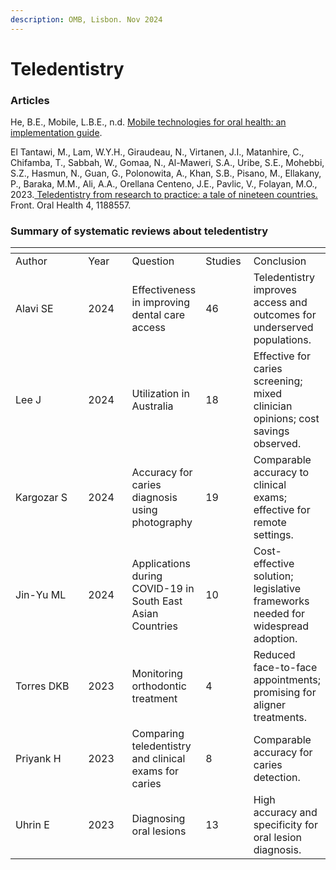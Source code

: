 ```yaml
---
description: OMB, Lisbon. Nov 2024
---
```


# Teledentistry

### Articles

He, B.E., Mobile, L.B.E., n.d. [Mobile technologies for oral health: an implementation guide](https://www.who.int/publications/i/item/9789240035225).

El Tantawi, M., Lam, W.Y.H., Giraudeau, N., Virtanen, J.I., Matanhire, C., Chifamba, T., Sabbah, W., Gomaa, N., Al-Maweri, S.A., Uribe, S.E., Mohebbi, S.Z., Hasmun, N., Guan, G., Polonowita, A., Khan, S.B., Pisano, M., Ellakany, P., Baraka, M.M., Ali, A.A., Orellana Centeno, J.E., Pavlic, V., Folayan, M.O., 2023.[ Teledentistry from research to practice: a tale of nineteen countries.](https://www.frontiersin.org/journals/oral-health/articles/10.3389/froh.2023.1188557/full) Front. Oral Health 4, 1188557.

### Summary of systematic reviews about teledentistry&#x20;

<table data-header-hidden><thead><tr><th width="144"></th><th width="72"></th><th></th><th width="66"></th><th></th></tr></thead><tbody><tr><td>Author</td><td>Year</td><td>Question</td><td>Studies</td><td>Conclusion</td></tr><tr><td>Alavi SE</td><td>2024</td><td>Effectiveness in improving dental care access</td><td>46</td><td>Teledentistry improves access and outcomes for underserved populations.</td></tr><tr><td>Lee J</td><td>2024</td><td>Utilization in Australia</td><td>18</td><td>Effective for caries screening; mixed clinician opinions; cost savings observed.</td></tr><tr><td>Kargozar S</td><td>2024</td><td>Accuracy for caries diagnosis using photography</td><td>19</td><td>Comparable accuracy to clinical exams; effective for remote settings.</td></tr><tr><td>Jin-Yu ML</td><td>2024</td><td>Applications during COVID-19 in South East Asian Countries</td><td>10</td><td>Cost-effective solution; legislative frameworks needed for widespread adoption.</td></tr><tr><td>Torres DKB</td><td>2023</td><td>Monitoring orthodontic treatment</td><td>4</td><td>Reduced face-to-face appointments; promising for aligner treatments.</td></tr><tr><td>Priyank H</td><td>2023</td><td>Comparing teledentistry and clinical exams for caries</td><td>8</td><td>Comparable accuracy for caries detection.</td></tr><tr><td>Uhrin E</td><td>2023</td><td>Diagnosing oral lesions</td><td>13</td><td>High accuracy and specificity for oral lesion diagnosis.</td></tr></tbody></table>
